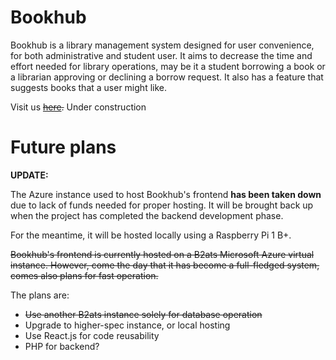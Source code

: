 # Bookhub

Bookhub is a library management system designed for user convenience, for both administrative and student user. It aims to decrease the time and effort needed for library operations, may be it a student borrowing a book or a librarian approving or declining a borrow request. It also has a feature that suggests books that a user might like. 

Visit us ~~[here](https://bookhub.c1phertime.me).~~ Under construction 

# Future plans

**UPDATE:**

The Azure instance used to host Bookhub's frontend **__has been taken down__** due to lack of funds needed for proper hosting. It will be brought back up when the project has completed the backend development phase.

For the meantime, it will be hosted locally using a Raspberry Pi 1 B+. 


~~Bookhub's frontend is currently hosted on a B2ats Microsoft Azure virtual instance.  However, come the day that it has become a full-fledged system, comes also plans for fast operation.~~

The plans are:
+ ~~Use another B2ats instance solely for database operation~~
+ Upgrade to higher-spec instance, or local hosting
+ Use React.js for code reusability
+ PHP for backend?

